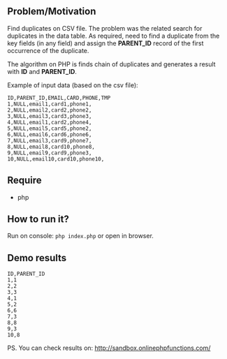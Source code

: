 Problem/Motivation
--
Find duplicates on CSV file. The problem was the related search for duplicates in the data table. As required, need to find a duplicate from the key fields (in any field) and assign the **PARENT_ID** record of the first occurrence of the duplicate.

The algorithm on PHP is finds chain of duplicates and generates a result with **ID** and **PARENT_ID**.

Example of input data (based on the csv file):
```
ID,PARENT_ID,EMAIL,CARD,PHONE,TMP
1,NULL,email1,card1,phone1,
2,NULL,email2,card2,phone2,
3,NULL,email3,card3,phone3,
4,NULL,email1,card2,phone4,
5,NULL,email5,card5,phone2,
6,NULL,email6,card6,phone6,
7,NULL,email3,card9,phone7,
8,NULL,email8,card10,phone8,
9,NULL,email9,card9,phone3,     
10,NULL,email10,card10,phone10,
```

Require
--
- php

How to run it?
--
Run on console: ``php index.php`` or open in browser.

Demo results
--
```
ID,PARENT_ID
1,1
2,2
3,3
4,1
5,2
6,6
7,3
8,8
9,3
10,8
```
PS. You can check results on: http://sandbox.onlinephpfunctions.com/
